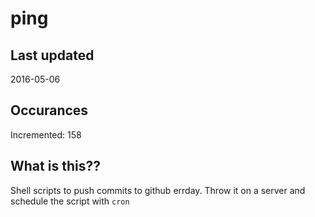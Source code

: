 # ping

## Last updated
2016-05-06

## Occurances
Incremented: 158

## What is this?? 
Shell scripts to push commits to github errday. Throw it on a server and schedule the script with `cron`
